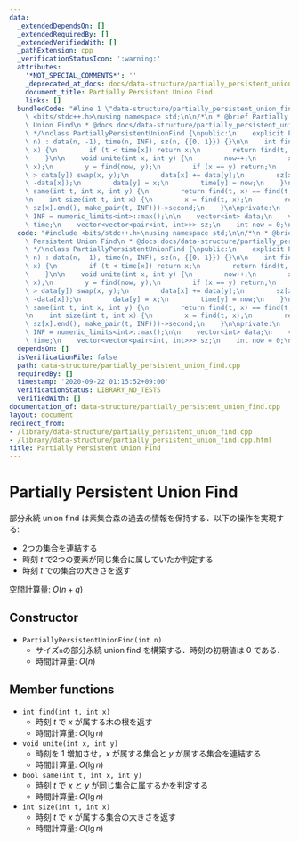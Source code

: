 ```yaml
---
data:
  _extendedDependsOn: []
  _extendedRequiredBy: []
  _extendedVerifiedWith: []
  _pathExtension: cpp
  _verificationStatusIcon: ':warning:'
  attributes:
    '*NOT_SPECIAL_COMMENTS*': ''
    _deprecated_at_docs: docs/data-structure/partially_persistent_union_find.md
    document_title: Partially Persistent Union Find
    links: []
  bundledCode: "#line 1 \"data-structure/partially_persistent_union_find.cpp\"\n#include\
    \ <bits/stdc++.h>\nusing namespace std;\n\n/*\n * @brief Partially Persistent\
    \ Union Find\n * @docs docs/data-structure/partially_persistent_union_find.md\n\
    \ */\nclass PartiallyPersistentUnionFind {\npublic:\n    explicit PartiallyPersistentUnionFind(int\
    \ n) : data(n, -1), time(n, INF), sz(n, {{0, 1}}) {}\n\n    int find(int t, int\
    \ x) {\n        if (t < time[x]) return x;\n        return find(t, data[x]);\n\
    \    }\n\n    void unite(int x, int y) {\n        now++;\n        x = find(now,\
    \ x);\n        y = find(now, y);\n        if (x == y) return;\n        if (data[x]\
    \ > data[y]) swap(x, y);\n        data[x] += data[y];\n        sz[x].emplace_back(now,\
    \ -data[x]);\n        data[y] = x;\n        time[y] = now;\n    }\n\n    bool\
    \ same(int t, int x, int y) {\n        return find(t, x) == find(t, y);\n    }\n\
    \n    int size(int t, int x) {\n        x = find(t, x);\n        return (--lower_bound(sz[x].begin(),\
    \ sz[x].end(), make_pair(t, INF)))->second;\n    }\n\nprivate:\n    const int\
    \ INF = numeric_limits<int>::max();\n\n    vector<int> data;\n    vector<int>\
    \ time;\n    vector<vector<pair<int, int>>> sz;\n    int now = 0;\n};\n"
  code: "#include <bits/stdc++.h>\nusing namespace std;\n\n/*\n * @brief Partially\
    \ Persistent Union Find\n * @docs docs/data-structure/partially_persistent_union_find.md\n\
    \ */\nclass PartiallyPersistentUnionFind {\npublic:\n    explicit PartiallyPersistentUnionFind(int\
    \ n) : data(n, -1), time(n, INF), sz(n, {{0, 1}}) {}\n\n    int find(int t, int\
    \ x) {\n        if (t < time[x]) return x;\n        return find(t, data[x]);\n\
    \    }\n\n    void unite(int x, int y) {\n        now++;\n        x = find(now,\
    \ x);\n        y = find(now, y);\n        if (x == y) return;\n        if (data[x]\
    \ > data[y]) swap(x, y);\n        data[x] += data[y];\n        sz[x].emplace_back(now,\
    \ -data[x]);\n        data[y] = x;\n        time[y] = now;\n    }\n\n    bool\
    \ same(int t, int x, int y) {\n        return find(t, x) == find(t, y);\n    }\n\
    \n    int size(int t, int x) {\n        x = find(t, x);\n        return (--lower_bound(sz[x].begin(),\
    \ sz[x].end(), make_pair(t, INF)))->second;\n    }\n\nprivate:\n    const int\
    \ INF = numeric_limits<int>::max();\n\n    vector<int> data;\n    vector<int>\
    \ time;\n    vector<vector<pair<int, int>>> sz;\n    int now = 0;\n};"
  dependsOn: []
  isVerificationFile: false
  path: data-structure/partially_persistent_union_find.cpp
  requiredBy: []
  timestamp: '2020-09-22 01:15:52+09:00'
  verificationStatus: LIBRARY_NO_TESTS
  verifiedWith: []
documentation_of: data-structure/partially_persistent_union_find.cpp
layout: document
redirect_from:
- /library/data-structure/partially_persistent_union_find.cpp
- /library/data-structure/partially_persistent_union_find.cpp.html
title: Partially Persistent Union Find
---
```

# Partially Persistent Union Find

部分永続 union find は素集合森の過去の情報を保持する．以下の操作を実現する:
- 2つの集合を連結する
- 時刻 $t$ で2つの要素が同じ集合に属していたか判定する
- 時刻 $t$ での集合の大きさを返す

空間計算量: $O(n + q)$

## Constructor

- `PartiallyPersistentUnionFind(int n)`
    - サイズ`n`の部分永続 union find を構築する．時刻の初期値は 0 である．
    - 時間計算量: $O(n)$

## Member functions

- `int find(int t, int x)`
    - 時刻 $t$ で $x$ が属する木の根を返す
    - 時間計算量: $O(\lg n)$
- `void unite(int x, int y)`
    - 時刻を 1 増加させ，$x$ が属する集合と $y$ が属する集合を連結する
    - 時間計算量: $O(\lg n)$
- `bool same(int t, int x, int y)`
    - 時刻 $t$ で $x$ と $y$ が同じ集合に属するかを判定する
    - 時間計算量: $O(\lg n)$
- `int size(int t, int x)`
    - 時刻 $t$ で $x$ が属する集合の大きさを返す
    - 時間計算量: $O(\lg n)$